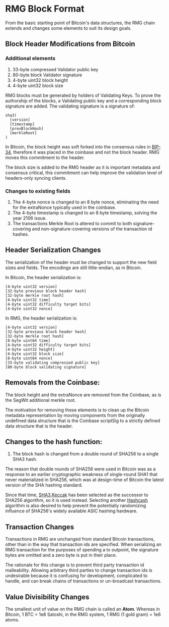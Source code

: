 # RMG Block Format

From the basic starting point of Bitcoin's data structures, the RMG chain extends and changes some elements to suit its design goals.

## Block Header Modifications from Bitcoin

### Additional elements

1. 33-byte compressed Validator public key
2. 80-byte block Validator signature
3. 4-byte uint32 block height
4. 4-byte uint32 block size

RMG blocks must be generated by holders of Validating Keys. To prove the authorship of the blocks, a Validating public key and a corresponding block signature are added. The validating signature is a signature of:

```
sha3(
  [version]
  [timestamp]
  [prevBlockHash]
  [merkleRoot]
)
```

In Bitcoin, the block height was soft forked into the consensus rules in [BIP-34](https://github.com/bitcoin/bips/blob/master/bip-0034.mediawiki), therefore it was placed in the coinbase and not the block header. RMG moves this commitment to the header.

The block size is added to the RMG header as it is important metadata and consensus critical, this commitment can help improve the validation level of headers-only syncing clients.

### Changes to existing fields

1. The 4-byte nonce is changed to an 8 byte nonce, eliminating the need for the extraNonce typically used in the coinbase.
2. The 4-byte timestamp is changed to an 8 byte timestamp, solving the year 2106 issue.
3. The transactions Merkle Root is altered to commit to both signature-covering and non-signature-covering versions of the transaction id hashes.

## Header Serialization Changes

The serialization of the header must be changed to support the new field sizes and fields. The encodings are still little-endian, as in Bitcoin.

In Bitcoin, the header serialization is:

```
[4-byte uint32 version]
[32-byte previous block header hash]
[32-byte merkle root hash]
[4-byte uint32 time]
[4-byte uint32 difficulty target bits]
[4-byte uint32 nonce]
```

In RMG, the header serialization is:

```
[4-byte uint32 version]
[32-byte previous block header hash]
[32-byte merkle root hash]
[8-byte uint64 time]
[4-byte uint32 difficulty target bits]
[4-byte uint32 height]
[4-byte uint32 block size]
[8-byte uint64 nonce]
[33-byte validating compressed public key]
[80-byte block validating signature]
```

## Removals from the Coinbase:

The block height and the extraNonce are removed from the Coinbase, as is the SegWit additional merkle root.

The motivation for removing these elements is to clean up the Bitcoin metadata representation by moving components from the originally undefined data structure that is the Coinbase scriptSig to a strictly defined data structure that is the header.

## Changes to the hash function:

1. The block hash is changed from a double round of SHA256 to a single SHA3 hash.

The reason that double rounds of SHA256 were used in Bitcoin was as a response to an earlier cryptographic weakness of single-round SHA1 that never materialized in SHA256, which was at design-time of Bitcoin the latest version of the SHA hashing standard.

Since that time, [SHA3 Keccak](https://en.wikipedia.org/wiki/SHA-3) has been selected as the successor to SHA256 algorithm, so it is used instead. Selecting another [Hashcash](http://www.hashcash.org/) algorithm is also desired to help prevent the potentially randomizing influence of SHA256's widely available ASIC hashing hardware.

## Transaction Changes

Transactions in RMG are unchanged from standard Bitcoin transactions, other than in the way that transaction ids are specified. When serializing an RMG transaction for the purposes of spending a tx outpoint, the signature bytes are omitted and a zero byte is put in their place.

The rationale for this change is to prevent third party transaction id malleability. Allowing arbitrary third parties to change transaction ids is undesirable because it is confusing for development, complicated to handle, and can break chains of transactions or un-broadcast transactions.

## Value Divisibility Changes

The smallest unit of value on the RMG chain is called an **Atom**. Whereas in Bitcoin, 1 BTC = 1e8 Satoshi, in the RMG system, 1 RMG (1 gold gram) = 1e6 atoms.
